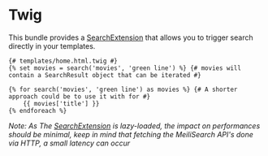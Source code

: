 # Twig

This bundle provides a [SearchExtension](../src/Twig/SearchExtension.php) that
allows you to trigger search directly in your templates.

```twig
{# templates/home.html.twig #}
{% set movies = search('movies', 'green line') %} {# movies will contain a SearchResult object that can be iterated #}

{% for search('movies', 'green line') as movies %} {# A shorter approach could be to use it with for #}
    {{ movies['title'] }}
{% endforeach %}
```

_Note: As The [SearchExtension](../src/Twig/SearchExtension.php) is lazy-loaded, the impact on performances should be minimal,
keep in mind that fetching the MeiliSearch API's done via HTTP, a small latency can occur_
